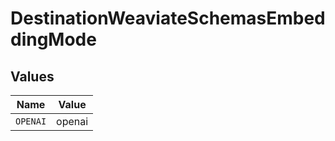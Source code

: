 # DestinationWeaviateSchemasEmbeddingMode


## Values

| Name     | Value    |
| -------- | -------- |
| `OPENAI` | openai   |